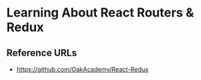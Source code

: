 # Learning About React Routers & Redux
## Reference URLs
- https://github.com/OakAcademy/React-Redux